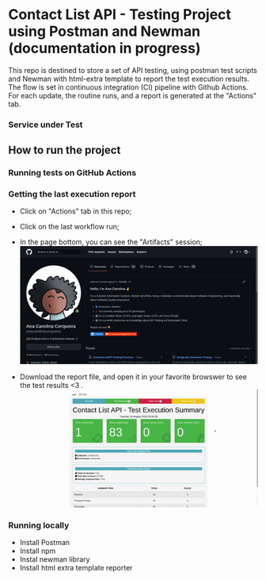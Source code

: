 # Contact List API - Testing Project using Postman and Newman (documentation in progress)

This repo is destined to store a set of API testing, using postman test scripts and Newman with html-extra template to report the test execution results.<br>
The flow is set in continuous integration (CI) pipeline with Github Actions. For each update, the routine runs, and a report is generated at the "Actions" tab.

### Service under Test


## How to run the project

### Running tests on GitHub Actions


### Getting the last execution report

* Click on "Actions" tab in this repo; <br> 
* Click on the last workflow run; <br>
* In the page bottom, you can see the "Artifacts" session; <br>
![Gif tutorial to access the actions tab at this repo](/assets/continuous%20integration%20-%20github%20actions.gif)

* Download the report file, and open it in your favorite browswer to see the test results <3 .<br>
![Report example with htmlextra](/assets/test%20execution%20report.gif)

### Running locally

* Install Postman
* Install npm
* Instal newman library
* Install html extra template reporter
